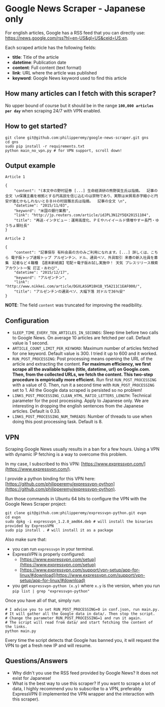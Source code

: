 # Google News Scraper - Japanese only

For english articles, Google has a RSS feed that you can directly use: https://news.google.com/rss?hl=en-US&gl=US&ceid=US:en.

Each scraped article has the following fields:
- **title**: Title of the article
- **datetime**: Publication date
- **content**: Full content (text format)
- **link**: URL where the article was published
- **keyword**: Google News keyword used to find this article

## How many articles can I fetch with this scraper?

No upper bound of course but it should be in the range **`100,000 articles per day`** when scraping 24/7 with VPN enabled.

## How to get started?
```
git clone git@github.com:philipperemy/google-news-scraper.git gns
cd gns
sudo pip install -r requirements.txt
python main_no_vpn.py # for VPN support, scroll down!
```

## Output example

`Article 1`
```
{
    "content": "(本文中の野村証券 [...] 生命経済研の熊野英生氏は指摘。  記事の全文 \n保護主義を根拠とする円高説を信じ込むのは禁物であり、実際は米貿易赤字縮小と円安が進むかもしれないとＢＢＨの村田雅志氏は指摘。  記事の全文 \n",
    "datetime": "2015/11/03",
    "keyword": "米国の銀行業務",
    "link": "http://jp.reuters.com/article/idJPL3N12Y5QX20151104",
    "title": "再送-インタビュー：運用高度化、ＰＥやハイイールド債増やす＝長門・ゆうちょ銀社長"
}
```

`Article 2`

```
{
    "content": "記事保存 有料会員の方のみご利用になれます。[...] 詳しくは、こちら 電子版トップ速報トップ アルゼンチン、ドル、通貨ペソ、外貨取引 来春の新入社員を募集　記者など４職種 【週末新紙面】宅配＋電子版お試し実施中！ 天気 プレスリリース検索 アカウント一覧 訂正・おわび",
    "datetime": "2015/12/17",
    "keyword": "アルゼンチン",
    "link": "http://www.nikkei.com/article/DGXLASGM18H1B_Y5A211C1EAF000/",
    "title": "アルゼンチンの通貨ペソ、大幅下落 対ドルで36％安"
}
```
**NOTE**: The field `content` was truncated for improving the readibility.

## Configuration
- `SLEEP_TIME_EVERY_TEN_ARTICLES_IN_SECONDS`: Sleep time before two calls to Google News. On average 10 articles are fetched per call. Default value is 1 second.
- `ARTICLE_COUNT_LIMIT_PER_KEYWORD`: Maximum number of articles fetched for one keyword. Default value is 300. I tried it up to 600 and it worked.
- `RUN_POST_PROCESSING`: Post processing means opening the URL of the article and extracting the content. **For maximum efficiency, we first scrape all the available tuples (title, datetime, url) on Google.com. Then, from the collected URLs, we fetch the content. This two-step procedure is empirically more efficient.** Run first `RUN_POST_PROCESSING` with a value of 0. Then, run it a second time with `RUN_POST_PROCESSING` set to 1. All the Google data scraped is persisted so no problem!
- `LINKS_POST_PROCESSING_CLEAN_HTML_RATIO_LETTERS_LENGTH`: Technical parameter for the post processing. Apply to Japanese only. We are interesting in dropping the english sentences from the Japanese articles. Default is 0.33.
- `LINKS_POST_PROCESSING_NUM_THREADS`: Number of threads to use when doing this post processing task. Default is 8.

## VPN
Scraping Google News usually results in a ban for a few hours. Using a VPN with dynamic IP fetching is a way to overcome this problem.

In my case, I subscribed to this VPN: [https://www.expressvpn.com/](https://www.expressvpn.com/).

I provide a python binding for this VPN here: [https://github.com/philipperemy/expressvpn-python](https://github.com/philipperemy/expressvpn-python).

Run those commands in Ubuntu 64 bits to configure the VPN with the Google News Scraper project:
```
git clone git@github.com:philipperemy/expressvpn-python.git evpn
cd evpn
sudo dpkg -i expressvpn_1.2.0_amd64.deb # will install the binaries provided by ExpressVPN
sudo pip install . # will install it as a package
```

Also make sure that:
- you can run `expressvpn` in your terminal.
- ExpressVPN is properly configured:
    - [https://www.expressvpn.com/setup](https://www.expressvpn.com/setup) 
    - [https://www.expressvpn.com/support/vpn-setup/app-for-linux/#download](https://www.expressvpn.com/support/vpn-setup/app-for-linux/#download)
- you get `expressvpn-python (x.y)` where `x.y` is the version, when you run `pip list | grep "expressvpn-python"`

Once you have all of that, simply run:

```
# I advise you to set RUN_POST_PROCESSING=0 in conf.json, run main.py. 
# It will gather all the Google data in data/. Then stop the script.
# Change the parameter RUN_POST_PROCESSING=1 and run it again.
# The script will read from data/ and start fetching the content of the links.
python main.py
```

Every time the script detects that Google has banned you, it will request the VPN to get a fresh new IP and will resume.

## Questions/Answers
- Why didn't you use the RSS feed provided by Google News? It does not exist for Japanese!
- What is the best way to use this scraper? If you want to scrape a lot of data, I highly recommend you to subscribe to a VPN, preferably ExpressVPN (I implemented the VPN wrapper and the interaction with this scraper).
